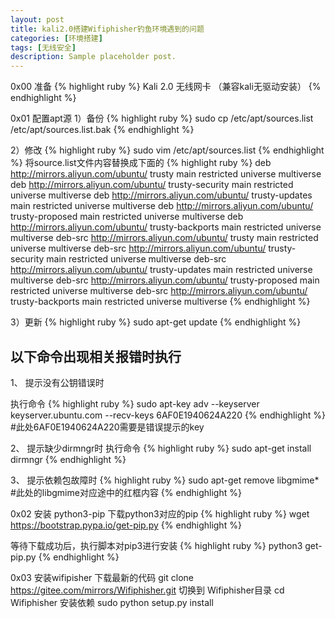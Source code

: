 ```yaml
---
layout: post
title: kali2.0搭建Wifiphisher钓鱼环境遇到的问题
categories: [环境搭建]
tags: [无线安全]
description: Sample placeholder post.
---
```


0x00 准备
{% highlight ruby %}
Kali 2.0
无线网卡 （兼容kali无驱动安装）
{% endhighlight %}

0x01 配置apt源
1）备份
{% highlight ruby %}
sudo cp /etc/apt/sources.list /etc/apt/sources.list.bak 
{% endhighlight %}

2）修改
{% highlight ruby %}
sudo vim /etc/apt/sources.list
{% endhighlight %}
将source.list文件内容替换成下面的
{% highlight ruby %}
deb http://mirrors.aliyun.com/ubuntu/ trusty main restricted universe multiverse
deb http://mirrors.aliyun.com/ubuntu/ trusty-security main restricted universe multiverse
deb http://mirrors.aliyun.com/ubuntu/ trusty-updates main restricted universe multiverse
deb http://mirrors.aliyun.com/ubuntu/ trusty-proposed main restricted universe multiverse
deb http://mirrors.aliyun.com/ubuntu/ trusty-backports main restricted universe multiverse
deb-src http://mirrors.aliyun.com/ubuntu/ trusty main restricted universe multiverse
deb-src http://mirrors.aliyun.com/ubuntu/ trusty-security main restricted universe multiverse
deb-src http://mirrors.aliyun.com/ubuntu/ trusty-updates main restricted universe multiverse
deb-src http://mirrors.aliyun.com/ubuntu/ trusty-proposed main restricted universe multiverse
deb-src http://mirrors.aliyun.com/ubuntu/ trusty-backports main restricted universe multiverse
{% endhighlight %}

3）更新
{% highlight ruby %}
sudo apt-get update
{% endhighlight %}


以下命令出现相关报错时执行
-------------------------------------------------------------------------------------------------------------------------------
1、	提示没有公钥错误时
 
执行命令
{% highlight ruby %}
sudo apt-key adv --keyserver keyserver.ubuntu.com --recv-keys 6AF0E1940624A220 
{% endhighlight %}
#此处6AF0E1940624A220需要是错误提示的key

2、	提示缺少dirmngr时
 执行命令
{% highlight ruby %}
sudo apt-get install dirmngr
{% endhighlight %}

3、	提示依赖包故障时
 {% highlight ruby %}
sudo apt-get remove libgmime*  #此处的libgmime对应途中的红框内容
{% endhighlight %}

0x02 安装 python3-pip
下载python3对应的pip
 {% highlight ruby %}
wget  https://bootstrap.pypa.io/get-pip.py
{% endhighlight %}

 
等待下载成功后，执行脚本对pip3进行安装
 {% highlight ruby %}
python3 get-pip.py
{% endhighlight %}


0x03 安装wifipisher
下载最新的代码
git clone https://gitee.com/mirrors/Wifiphisher.git 
切换到 Wifiphisher目录
cd Wifiphisher 
安装依赖
sudo python setup.py install 



